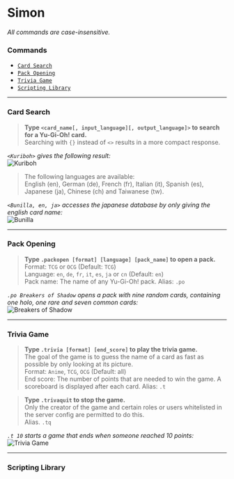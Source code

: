 # **Simon**
*All commands are case-insensitive.*

### Commands
* [```Card Search```](#card-search)
* [```Pack Opening```](#pack-opening)
* [```Trivia Game```](#trivia-game)
* [```Scripting Library```](#scripting-library)

---

### **Card Search**

>**Type `<card_name[, input_language][, output_language]>` to search for a Yu-Gi-Oh! card.**  
Searching with `{}` instead of `<>` results in a more compact response.

*`<Kuriboh>` gives the following result:*  
![Kuriboh](http://image.prntscr.com/image/72822c5ccc7c452e939ca83d5627f431.png)

>The following languages are available:  
English (en), German (de), French (fr), Italian (it), Spanish (es), Japanese (ja), Chinese (ch) and Taiwanese (tw).  

*`<Bunilla, en, ja>` accesses the japanese database by only giving the english card name:*  
![Bunilla](http://image.prntscr.com/image/43b3519b8db24684a14c25092d74bf4d.png)

---

### **Pack Opening**

>**Type `.packopen [format] [language] [pack_name]` to open a pack.**  
Format: `TCG` or `OCG` (Default: `TCG`)  
Language: `en`, `de`, `fr`, `it`, `es`, `ja` or `cn` (Default: `en`)  
Pack name: The name of any Yu-Gi-Oh! pack.
Alias: `.po`  

*`.po Breakers of Shadow` opens a pack with nine random cards, containing one holo, one rare and seven common cards:*  
![Breakers of Shadow](http://image.prntscr.com/image/8d66b367c27d46b29e184cfcac39077b.png)

---

### **Trivia Game**

>**Type `.trivia [format] [end_score]` to play the trivia game.**  
The goal of the game is to guess the name of a card as fast as possible by only looking at its picture.  
Format: `Anime`, `TCG`, `OCG` (Default: all)  
End score: The number of points that are needed to win the game. A scoreboard is displayed after each card.
Alias: `.t`  

>**Type `.trivaquit` to stop the game.**  
Only the creator of the game and certain roles or users whitelisted in the server config are permitted to do this.  
Alias. `.tq`  

*`.t 10` starts a game that ends when someone reached 10 points:*  
![Trivia Game](http://image.prntscr.com/image/9f22ade0b6f14bbe8757440d52f60419.png)

---

### Scripting Library

